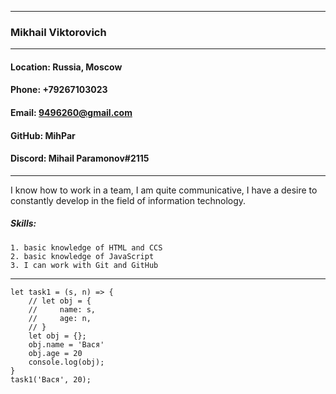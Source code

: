 ***
### Mikhail Viktorovich
---
#### Location: Russia, Moscow
#### Phone: +79267103023
#### Email: 9496260@gmail.com
#### GitHub: MihPar
#### Discord: Mihail Paramonov#2115
---
I know how to work in a team, I am quite communicative, I have a desire to constantly develop in the field of information technology.

##### Skills:
    1. basic knowledge of HTML and CCS
    2. basic knowledge of JavaScript
    3. I can work with Git and GitHub
---
```
let task1 = (s, n) => {
    // let obj = {
    //     name: s,
    //     age: n,
    // }
    let obj = {};
    obj.name = 'Вася'
    obj.age = 20
    console.log(obj);
}
task1('Вася', 20);
```